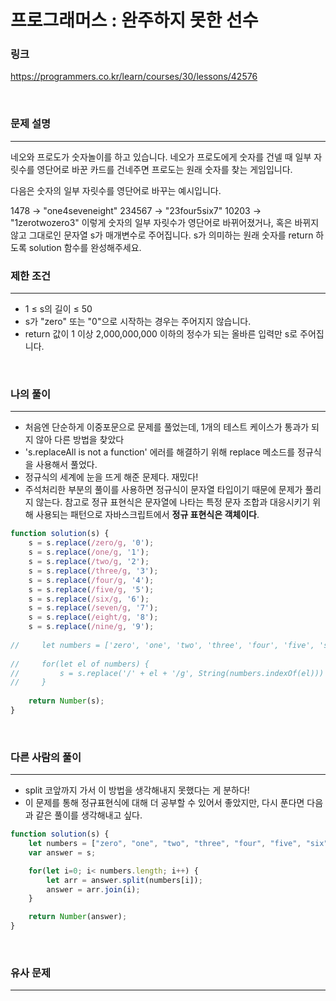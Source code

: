 프로그래머스 : 완주하지 못한 선수
===
### 링크
https://programmers.co.kr/learn/courses/30/lessons/42576

<br>

### 문제 설명
---
네오와 프로도가 숫자놀이를 하고 있습니다. 네오가 프로도에게 숫자를 건넬 때 일부 자릿수를 영단어로 바꾼 카드를 건네주면 프로도는 원래 숫자를 찾는 게임입니다.

다음은 숫자의 일부 자릿수를 영단어로 바꾸는 예시입니다.

1478 → "one4seveneight"
234567 → "23four5six7"
10203 → "1zerotwozero3"
이렇게 숫자의 일부 자릿수가 영단어로 바뀌어졌거나, 혹은 바뀌지 않고 그대로인 문자열 s가 매개변수로 주어집니다. s가 의미하는 원래 숫자를 return 하도록 solution 함수를 완성해주세요.
<br>

### 제한 조건
---
- 1 ≤ s의 길이 ≤ 50
- s가 "zero" 또는 "0"으로 시작하는 경우는 주어지지 않습니다.
- return 값이 1 이상 2,000,000,000 이하의 정수가 되는 올바른 입력만 s로 주어집니다.

<br>


### 나의 풀이
---
- 처음엔 단순하게 이중포문으로 문제를 풀었는데, 1개의 테스트 케이스가 통과가 되지 않아 다른 방법을 찾았다
- 's.replaceAll is not a function' 에러를 해결하기 위해 replace 메소드를 정규식을 사용해서 풀었다.
- 정규식의 세계에 눈을 뜨게 해준 문제다. 재밌다!
- 주석처리한 부분의 풀이를 사용하면 정규식이 문자열 타입이기 때문에 문제가 풀리지 않는다. 참고로 정규 표현식은 문자열에 나타는 특정 문자 조합과 대응시키기 위해 사용되는 패턴으로 자바스크립트에서 **정규 표현식은 객체이다**. 

```js
function solution(s) {
    s = s.replace(/zero/g, '0');
    s = s.replace(/one/g, '1');
    s = s.replace(/two/g, '2');
    s = s.replace(/three/g, '3');
    s = s.replace(/four/g, '4');
    s = s.replace(/five/g, '5');
    s = s.replace(/six/g, '6');
    s = s.replace(/seven/g, '7');
    s = s.replace(/eight/g, '8');
    s = s.replace(/nine/g, '9');
    
//     let numbers = ['zero', 'one', 'two', 'three', 'four', 'five', 'six', 'seven', 'eight', 'nine'];
    
//     for(let el of numbers) {
//         s = s.replace('/' + el + '/g', String(numbers.indexOf(el)))
//     }
    
    return Number(s);
}
```

<br>

### 다른 사람의 풀이
---
- split 코앞까지 가서 이 방법을 생각해내지 못했다는 게 분하다!
- 이 문제를 통해 정규표현식에 대해 더 공부할 수 있어서 좋았지만, 다시 푼다면 다음과 같은 풀이를 생각해내고 싶다.

```js
function solution(s) {
    let numbers = ["zero", "one", "two", "three", "four", "five", "six", "seven", "eight", "nine"];
    var answer = s;

    for(let i=0; i< numbers.length; i++) {
        let arr = answer.split(numbers[i]);
        answer = arr.join(i);
    }

    return Number(answer);
}
```

<br>

### 유사 문제
---
